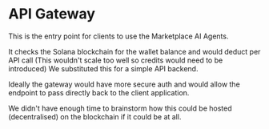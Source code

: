 # API Gateway

This is the entry point for clients to use the Marketplace AI Agents. 

It checks the Solana blockchain for the wallet balance and would deduct per API call (This wouldn't scale too well so credits would need to be introduced) We substituted this for a simple API backend. 

Ideally the gateway would have more secure auth and would allow the endpoint to pass directly back to the client application. 

We didn't have enough time to brainstorm how this could be hosted (decentralised) on the blockchain if it could be at all.
